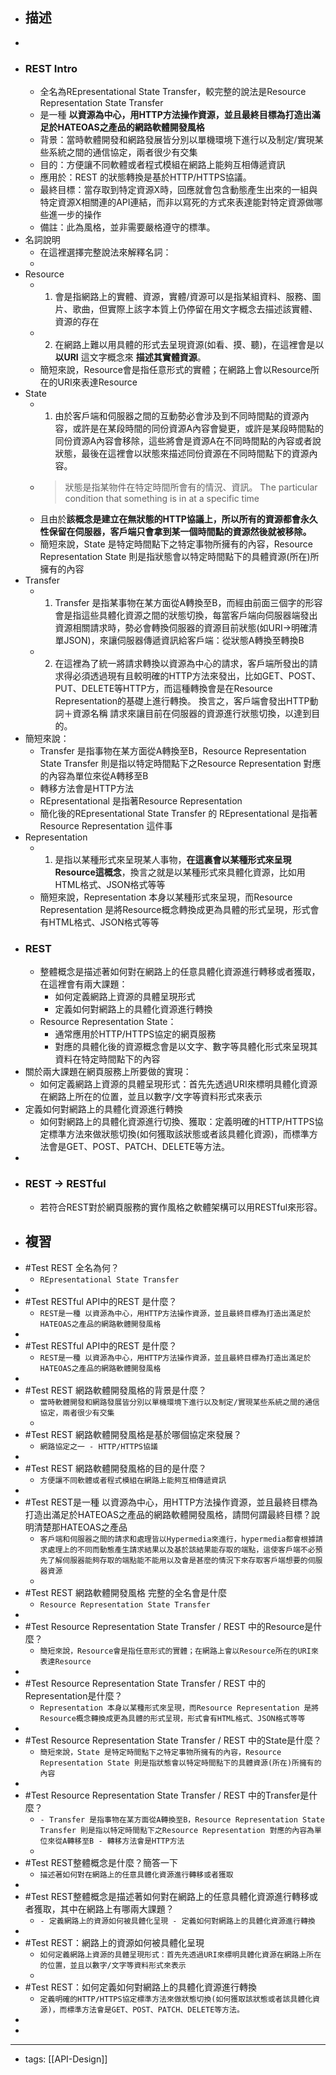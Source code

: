 - ## 描述
- 
- ### REST Intro
    - 全名為REpresentational State Transfer，較完整的說法是Resource Representation State Transfer
    - 是一種 **以資源為中心，用HTTP方法操作資源，並且最終目標為打造出滿足於HATEOAS之產品的網路軟體開發風格**
    - 背景：當時軟體開發和網路發展皆分別以單機環境下進行以及制定/實現某些系統之間的通信協定，兩者很少有交集
    - 目的：方便讓不同軟體或者程式模組在網路上能夠互相傳遞資訊
    - 應用於：REST 的狀態轉換是基於HTTP/HTTPS協議。
    - 最終目標：當存取到特定資源X時，回應就會包含動態產生出來的一組與特定資源X相關連的API連結，而非以寫死的方式來表達能對特定資源做哪些進一步的操作
    - 備註：此為風格，並非需要嚴格遵守的標準。
- 名詞說明
    - 在這裡選擇完整說法來解釋名詞：
    - 
- Resource
    - 1. 會是指網路上的實體、資源，實體/資源可以是指某組資料、服務、圖片、歌曲，但實際上該字本質上仍停留在用文字概念去描述該實體、資源的存在
    - 2. 在網路上難以用具體的形式去呈現資源(如看、摸、聽)，在這裡會是以 **以URI** 這文字概念來 **描述其實體資源**。
    - 簡短來說，Resource會是指任意形式的實體；在網路上會以Resource所在的URI來表達Resource
- State
    - 1. 由於客戶端和伺服器之間的互動勢必會涉及到不同時間點的資源內容，或許是在某段時間的同份資源A內容會變更，或許是某段時間點的同份資源A內容會移除，這些將會是資源A在不同時間點的內容或者說狀態，最後在這裡會以狀態來描述同份資源在不同時間點下的資源內容。
    - > 狀態是指某物件在特定時間所會有的情況、資訊。 The particular condition that something is in at a specific time
    - 且由於**該概念是建立在無狀態的HTTP協議上，所以所有的資源都會永久性保留在伺服器，客戶端只會拿到某一個時間點的資源然後就被移除。**
    - 簡短來說，State 是特定時間點下之特定事物所擁有的內容，Resource Representation State 則是指狀態會以特定時間點下的具體資源(所在)所擁有的內容
- Transfer
    - 1. Transfer 是指某事物在某方面從A轉換至B，而經由前面三個字的形容會是指這些具體化資源之間的狀態切換，每當客戶端向伺服器端發出資源相關請求時，勢必會轉換伺服器的資源目前狀態(如URI->明確清單JSON)，來讓伺服器傳遞資訊給客戶端：從狀態A轉換至轉換B
    - 2. 在這裡為了統一將請求轉換以資源為中心的請求，客戶端所發出的請求得必須透過現有且較明確的HTTP方法來發出，比如GET、POST、PUT、DELETE等HTTP方，而這種轉換會是在Resource Representation的基礎上進行轉換。 換言之，客戶端會發出HTTP動詞＋資源名稱 請求來讓目前在伺服器的資源進行狀態切換，以達到目的。
- 簡短來說：
    - Transfer 是指事物在某方面從A轉換至B，Resource Representation State Transfer 則是指以特定時間點下之Resource Representation 對應的內容為單位來從A轉移至B
    - 轉移方法會是HTTP方法
    - REpresentational 是指著Resource Representation 
    - 簡化後的REpresentational State Transfer 的 REpresentational 是指著Resource Representation 這件事
- Representation
    - 1. 是指以某種形式來呈現某人事物，**在這裏會以某種形式來呈現Resource這概念**，換言之就是以某種形式來具體化資源，比如用HTML格式、JSON格式等等
    - 簡短來說，Representation 本身以某種形式來呈現，而Resource Representation 是將Resource概念轉換成更為具體的形式呈現，形式會有HTML格式、JSON格式等等
- ### REST
    - 整體概念是描述著如何對在網路上的任意具體化資源進行轉移或者獲取，在這裡會有兩大課題：
        - 如何定義網路上資源的具體呈現形式
        - 定義如何對網路上的具體化資源進行轉換
    - Resource Representation State：
        - 通常應用於HTTP/HTTPS協定的網頁服務
        - 對應的具體化後的資源概念會是以文字、數字等具體化形式來呈現其資料在特定時間點下的內容
- 關於兩大課題在網頁服務上所要做的實現：
    - 如何定義網路上資源的具體呈現形式：首先先透過URI來標明具體化資源在網路上所在的位置，並且以數字/文字等資料形式來表示
- 定義如何對網路上的具體化資源進行轉換
    - 如何對網路上的具體化資源進行切換、獲取：定義明確的HTTP/HTTPS協定標準方法來做狀態切換(如何獲取該狀態或者該具體化資源)，而標準方法會是GET、POST、PATCH、DELETE等方法。
- 
- ### REST -> RESTful
    - 若符合REST對於網頁服務的實作風格之軟體架構可以用RESTful來形容。
- ## 複習
- #Test REST 全名為何？
    -  `REpresentational State Transfer`
- 
- #Test RESTful API中的REST 是什麼？ 
    -  `REST是一種 以資源為中心，用HTTP方法操作資源，並且最終目標為打造出滿足於HATEOAS之產品的網路軟體開發風格`
- 
- #Test RESTful API中的REST 是什麼？
    -  `REST是一種 以資源為中心，用HTTP方法操作資源，並且最終目標為打造出滿足於HATEOAS之產品的網路軟體開發風格`
- 
- #Test REST 網路軟體開發風格的背景是什麼？ 
    - `當時軟體開發和網路發展皆分別以單機環境下進行以及制定/實現某些系統之間的通信協定，兩者很少有交集`
    - 
- #Test REST 網路軟體開發風格是基於哪個協定來發展？
    -  `網路協定之一 - HTTP/HTTPS協議`
- 
- #Test REST 網路軟體開發風格的目的是什麼？ 
    -  `方便讓不同軟體或者程式模組在網路上能夠互相傳遞資訊`
- 
- #Test REST是一種 以資源為中心，用HTTP方法操作資源，並且最終目標為打造出滿足於HATEOAS之產品的網路軟體開發風格，請問何謂最終目標？說明清楚那HATEOAS之產品 
    -  `客戶端和伺服器之間的請求和處理皆以Hypermedia來進行，hypermedia都會根據請求處理上的不同而動態產生請求結果以及基於該結果能存取的端點，這使客戶端不必預先了解伺服器能夠存取的端點能不能用以及會是甚麼的情況下來存取客戶端想要的伺服器資源`
    - 
- #Test REST 網路軟體開發風格 完整的全名會是什麼 
    -  `Resource Representation State Transfer`
- 
- #Test Resource Representation State Transfer / REST 中的Resource是什麼？
    -  `簡短來說，Resource會是指任意形式的實體；在網路上會以Resource所在的URI來表達Resource`
- 
- #Test  Resource Representation State Transfer / REST 中的Representation是什麼？
    - `Representation 本身以某種形式來呈現，而Resource Representation 是將Resource概念轉換成更為具體的形式呈現，形式會有HTML格式、JSON格式等等`
- 
- #Test Resource Representation State Transfer / REST 中的State是什麼？ 
    -  `簡短來說，State 是特定時間點下之特定事物所擁有的內容，Resource Representation State 則是指狀態會以特定時間點下的具體資源(所在)所擁有的內容`
- 
- #Test Resource Representation State Transfer / REST 中的Transfer是什麼？
    -  `- Transfer 是指事物在某方面從A轉換至B，Resource Representation State Transfer 則是指以特定時間點下之Resource Representation 對應的內容為單位來從A轉移至B - 轉移方法會是HTTP方法`
    - 
- #Test REST整體概念是什麼？簡答一下 
    - `描述著如何對在網路上的任意具體化資源進行轉移或者獲取`
- 
- #Test REST整體概念是描述著如何對在網路上的任意具體化資源進行轉移或者獲取，其中在網路上有哪兩大課題？ 
    -  `- 定義網路上的資源如何被具體化呈現 - 定義如何對網路上的具體化資源進行轉換`
- 
- #Test REST：網路上的資源如何被具體化呈現 
    - `如何定義網路上資源的具體呈現形式：首先先透過URI來標明具體化資源在網路上所在的位置，並且以數字/文字等資料形式來表示`
    - 
- #Test REST：如何定義如何對網路上的具體化資源進行轉換
    - `定義明確的HTTP/HTTPS協定標準方法來做狀態切換(如何獲取該狀態或者該具體化資源)，而標準方法會是GET、POST、PATCH、DELETE等方法。`
- 
- 
- ---
- tags: [[API-Design]]
